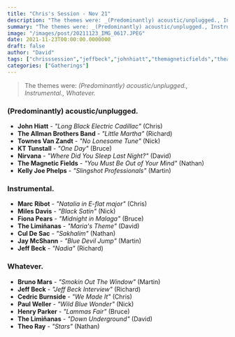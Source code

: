 ```yaml
---
title: "Chris's Session - Nov 21"
description: "The themes were: _(Predominantly) acoustic/unplugged., Instrumental., Whatever._"
summary: "The themes were: _(Predominantly) acoustic/unplugged., Instrumental., Whatever._"
image: "/images/post/20211123_IMG_0617.JPEG"
date: 2021-11-23T00:00:00.0000000
draft: false
author: "David"
tags: ["chrisssession","jeffbeck","johnhiatt","themagneticfields","theallmanbrothersband","nirvana","kellyjoephelps","thelimiñanas","marcribot","milesdavis","jaymcshann","paulweller","theoray","culdesac","brunomars","kttunstall","fionapears","henryparker","townesvanzandt","cedricburnside"]
categories: ["Gatherings"]
---
```

> The themes were: _(Predominantly) acoustic/unplugged., Instrumental., Whatever._
### (Predominantly) acoustic/unplugged.
- **John Hiatt** - _"Long Black Electric Cadillac"_ (Chris)
- **The Allman Brothers Band** - _"Little Martha"_ (Richard)
- **Townes Van Zandt** - _"No Lonesome Tune"_ (Nick)
- **KT Tunstall** - _"One Day"_ (Bruce)
- **Nirvana** - _"Where Did You Sleep Last Night?"_ (David)
- **The Magnetic Fields** - _"You Must Be Out of Your Mind"_ (Nathan)
- **Kelly Joe Phelps** - _"Slingshot Professionals"_ (Martin)
### Instrumental.
- **Marc Ribot** - _"Natalia in E-flat major"_ (Chris)
- **Miles Davis** - _"Black Satin"_ (Nick)
- **Fiona Pears** - _"Midnight in Malaga"_ (Bruce)
- **The Limiñanas** - _"Maria's Theme"_ (David)
- **Cul De Sac** - _"Sakhalim"_ (Nathan)
- **Jay McShann** - _"Blue Devil Jump"_ (Martin)
- **Jeff Beck** - _"Nadia"_ (Richard)
### Whatever.
- **Bruno Mars** - _"Smokin Out The Window"_ (Martin)
- **Jeff Beck** - _"Jeff Beck Interview"_ (Richard)
- **Cedric Burnside** - _"We Made It"_ (Chris)
- **Paul Weller** - _"Wild Blue Wonder"_ (Nick)
- **Henry Parker** - _"Lammas Fair"_ (Bruce)
- **The Limiñanas** - _"Down Underground"_ (David)
- **Theo Ray** - _"Stars"_ (Nathan)
